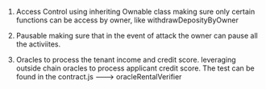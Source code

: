  1. Access Control using inheriting Ownable class
    making sure only certain functions can be access by owner, like withdrawDeposityByOwner

   2. Pausable
    making sure that in the event of attack the owner can pause all the activiites.

   3. Oracles to process the tenant income and credit score.
    leveraging outside chain oracles to process applicant credit score. The test can be found in the contract.js --->  oracleRentalVerifier